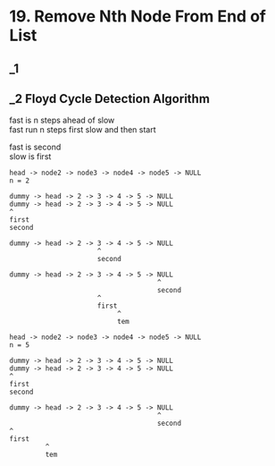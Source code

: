 # 19. Remove Nth Node From End of List

## _1 

## _2 Floyd Cycle Detection Algorithm
fast is n steps ahead of slow <br/>
fast run n steps first slow and then start <br/>

fast is second <br/>
slow is first <br/>

```
head -> node2 -> node3 -> node4 -> node5 -> NULL
n = 2

dummy -> head -> 2 -> 3 -> 4 -> 5 -> NULL
dummy -> head -> 2 -> 3 -> 4 -> 5 -> NULL
^
first
second

dummy -> head -> 2 -> 3 -> 4 -> 5 -> NULL
                      ^
                      second

dummy -> head -> 2 -> 3 -> 4 -> 5 -> NULL
                                     ^
                                     second
                      ^
                      first
                           ^
                           tem
```

```
head -> node2 -> node3 -> node4 -> node5 -> NULL
n = 5

dummy -> head -> 2 -> 3 -> 4 -> 5 -> NULL
dummy -> head -> 2 -> 3 -> 4 -> 5 -> NULL
^
first
second

dummy -> head -> 2 -> 3 -> 4 -> 5 -> NULL
                                     ^
                                     second
^
first
         ^
         tem
```